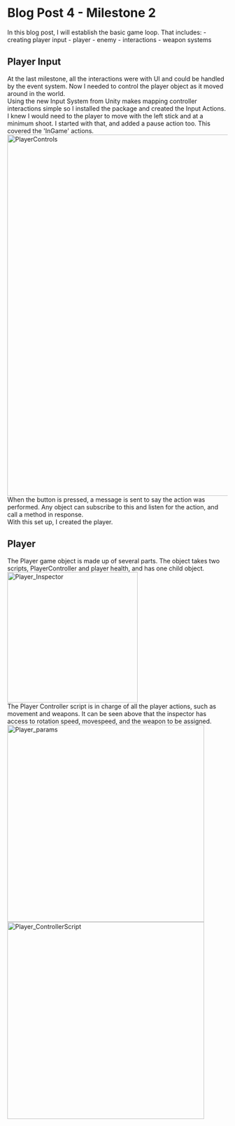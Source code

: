 <h1>Blog Post 4 - Milestone 2</h1>
In this blog post, I will establish the basic game loop. That includes:
- creating player input
- player
- enemy
- interactions
- weapon systems

<h2>Player Input</h2>
At the last milestone, all the interactions were with UI and could be handled by the event system. Now I needed to control the player object as it moved around in the world.<br>
Using the new Input System from Unity makes mapping controller interactions simple so I installed the package and created the Input Actions. I knew I would need to the player to move with the left stick and at a minimum shoot. I started with that, and added a pause action too. This covered the 'InGame' actions. <br>
<img width="825" alt="PlayerControls" src="https://github.com/JcullenNZ/SpaceAce/assets/94792906/464952bc-bcef-47a2-a329-ba5ed74e9d9c"><br>
When the button is pressed, a message is sent to say the action was performed. Any object can subscribe to this and listen for the action, and call a method in response.<br>
With this set up, I created the player.<br>

<h2>Player</h2>
The Player game object is made up of several parts. The object takes two scripts, PlayerController and player health, and has one child object.<br>
<img width="298" alt="Player_Inspector" src="https://github.com/JcullenNZ/SpaceAce/assets/94792906/fb11edf6-1a87-467e-baac-b7c520b40e40"><br>
The Player Controller script is in charge of all the player actions, such as movement and weapons. It can be seen above that the inspector has access to rotation speed, movespeed, and the weapon to be assigned.
<img width="450" alt="Player_params" src="https://github.com/JcullenNZ/SpaceAce/assets/94792906/82376bb6-437b-4eac-9061-b2ad74f66b3f">

<img width="450" alt="Player_ControllerScript" src="https://github.com/JcullenNZ/SpaceAce/assets/94792906/467eba76-3b27-40c3-80ea-535b6bb4c577">
